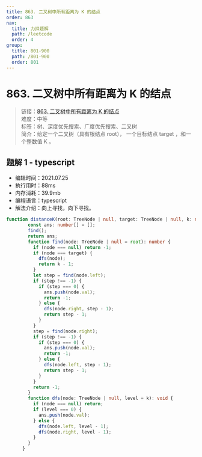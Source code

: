 ```yaml
---
title: 863. 二叉树中所有距离为 K 的结点
order: 863
nav:
  title: 力扣题解
  path: /leetcode
  order: 4
group:
  title: 801-900
  path: /801-900
  order: 801
---
```


# 863. 二叉树中所有距离为 K 的结点
    
> 链接：[863. 二叉树中所有距离为 K 的结点](https://leetcode-cn.com/problems/all-nodes-distance-k-in-binary-tree/)  
> 难度：中等  
> 标签：树、深度优先搜索、广度优先搜索、二叉树  
> 简介：给定一个二叉树（具有根结点 root）， 一个目标结点 target ，和一个整数值 K 。
      
## 题解 1 - typescript
- 编辑时间：2021.07.25
- 执行用时：88ms
- 内存消耗：39.9mb
- 编程语言：typescript
- 解法介绍：向上寻找，向下寻找。
```typescript
function distanceK(root: TreeNode | null, target: TreeNode | null, k: number): number[] {
        const ans: number[] = [];
        find();
        return ans;
        function find(node: TreeNode | null = root): number {
          if (node === null) return -1;
          if (node === target) {
            dfs(node);
            return k - 1;
          }
          let step = find(node.left);
          if (step !== -1) {
            if (step === 0) {
              ans.push(node.val);
              return -1;
            } else {
              dfs(node.right, step - 1);
              return step - 1;
            }
          }
          step = find(node.right);
          if (step !== -1) {
            if (step === 0) {
              ans.push(node.val);
              return -1;
            } else {
              dfs(node.left, step - 1);
              return step - 1;
            }
          }
          return -1;
        }
        function dfs(node: TreeNode | null, level = k): void {
          if (node === null) return;
          if (level === 0) {
            ans.push(node.val);
          } else {
            dfs(node.left, level - 1);
            dfs(node.right, level - 1);
          }
        }
      }
      
```

      